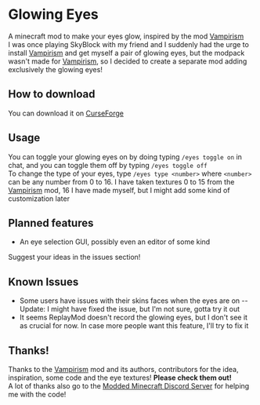 # Glowing Eyes
A minecraft mod to make your eyes glow, inspired by the mod [Vampirism](https://github.com/TeamLapen/Vampirism)<br>
I was once playing SkyBlock with my friend and I suddenly had the urge to install [Vampirism](https://github.com/TeamLapen/Vampirism) and get myself a pair of glowing eyes, but the modpack wasn't made for [Vampirism](https://github.com/TeamLapen/Vampirism), so I decided to create a separate mod adding exclusively the glowing eyes!

## How to download
You can download it on [CurseForge](https://www.curseforge.com/minecraft/mc-mods/glowing-eyes)

## Usage
You can toggle your glowing eyes on by doing typing `/eyes toggle on` in chat, and you can toggle them off by typing `/eyes toggle off`<br>
To change the type of your eyes, type `/eyes type <number>` where `<number>` can be any number from 0 to 16. I have taken textures 0 to 15 from the [Vampirism](https://github.com/TeamLapen/Vampirism) mod, 16 I have made myself, but I might add some kind of customization later

## Planned features
- An eye selection GUI, possibly even an editor of some kind

Suggest your ideas in the issues section!

## Known Issues
- Some users have issues with their skins faces when the eyes are on -- Update: I might have fixed the issue, but I'm not sure, gotta try it out
- It seems ReplayMod doesn't record the glowing eyes, but I don't see it as crucial for now. In case more people want this feature, I'll try to fix it

## Thanks!
Thanks to the [Vampirism](https://github.com/TeamLapen/Vampirism) mod and its authors,
contributors for the idea, inspiration, some code and the eye textures! **Please check them out!**<br>
A lot of thanks also go to the [Modded Minecraft Discord Server](discord.gg/moddedmc) for helping me with the code!
